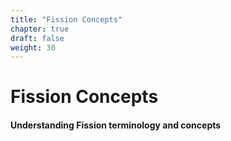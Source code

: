 ```yaml
---
title: "Fission Concepts"
chapter: true
draft: false
weight: 30
---
```


# Fission Concepts

#### Understanding Fission terminology and concepts
